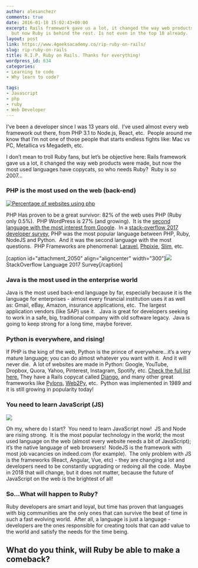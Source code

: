 ```yaml
---
author: alesanchezr
comments: true
date: 2016-01-18 15:02:43+00:00
excerpt: Rails framework gave us a lot, it changed the way web products were made,
  but now Ruby is behind the rest. Is not even in the top 10 already.
layout: post
link: https://www.4geeksacademy.co/rip-ruby-on-rails/
slug: rip-ruby-on-rails
title: R.I.P. Ruby on Rails. Thanks for everything!
wordpress_id: 634
categories:
- Learning to code
- Why learn to code?

tags:
- Javascript
- php
- ruby
- Web Developer
---
```


I’ve been a developer since I was 13 years old.  I’ve used almost every web framework out there, from PHP 3.1 to Node.js, React, etc.  People around me know that I’m not one of those people that starts endless fights like: Mac vs PC, Metallica vs Megadeth, etc.

I don’t mean to troll Ruby fans, but let’s be objective here: Rails framework gave us a lot, it changed the way web products were made, but now the most used languages have copycats, so who needs Ruby?  Ruby is so 2007...


### **PHP is the most used on the web (back-end)**


[![Percentage of websites using php](https://4geeksacademy.co/wp-content/uploads/2016/01/Screen-Shot-2016-01-10-at-7.37.48-PM-1.png)](https://4geeksacademy.co/wp-content/uploads/2016/01/Screen-Shot-2016-01-10-at-7.37.48-PM-1.png)

PHP Has proven to be a great survivor: 82% of the web uses PHP (Ruby only 0.5%).  PHP WordPress is 27% (and growing).  It is the [second language with the most interest from Google](https://www.google.ca/trends/explore#q=%2Fm%2F060kv%2C%20%2Fm%2F0bbxf89%2C%20%2Fm%2F07sbkfb%2C%20%2Fm%2F06ff5&date=today%2012-m&cmpt=q&tz=Etc%2FGMT%2B5).  In a [stack-overflow 2017 developer survey](https://insights.stackoverflow.com/survey/2017#technologies-and-occupations), PHP was the most popular language between PHP, Ruby, NodeJS and Python.  And it was the second language with the most questions.  PHP Frameworks are phenomenal: [Laravel](https://laravel.com/), [Phpixie](https://phpixie.com/), [Slim](https://www.slimframework.com/), etc.

[caption id="attachment_2050" align="aligncenter" width="300"]![](https://4geeksacademy.co/wp-content/uploads/2016/01/Screen-Shot-2017-07-10-at-11.34.01-PM-300x173.png) StackOverflow Language 2017 Survey[/caption]


### **Java is the most used in the enterprise world**


Java is the most used back-end language by far, especially because it is the language for enterprises - almost every financial institution uses it as well as: Gmail, eBay, Amazon, insurance applications, etc.  The largest application vendors (like SAP) use it.   Java is great for developers seeking to work in a safe, big, traditional company with old software legacy.  Java is going to keep strong for a long time, maybe forever.


### **Python is everywhere, and rising!**


If PHP is the king of the web, Python is the prince of everywhere…it’s a very mature language; you can do almost whatever you want with it.  And it will never die.  A lot of websites are made in Python: Google, YouTube, Dropbox, Quora, Yahoo, Pinterest, Instagram, Spotify, etc. [Check the full list here.](https://www.shoop.io/en/blog/25-of-the-most-popular-python-and-django-websites/) They have a Rails copycat called [Django](https://www.djangoproject.com/), and many other great frameworks like [Pylons](http://www.pylonsproject.org/), [Web2Py](http://www.web2py.com/), etc.  Python was implemented in 1989 and it is still growing in popularity today!


### You need to learn JavaScript (JS)


[![](https://4geeksacademy.co/wp-content/uploads/2016/01/Screen-Shot-2017-07-10-at-11.54.31-PM-1024x492.png)](https://trends.google.com/trends/explore?date=all&q=Ruby%20on%20Rails,Node%20js)

Oh my, where do I start?  You need to learn JavaScript now!  JS and Node are rising strong.  It is the most popular technology in the world; the most used language on the web (almost every website needs a bit of JavaScript); it’s the native language of web browsers!  NodeJS is the framework with most job vacancies on indeed.com (for example).  The only problem with JS is the frameworks (React, Angular, Vue, etc) - they are changing a lot and developers need to be constantly upgrading or redoing all the code.  Maybe in 2018 that will change, but it does not matter, because the future of JavaScript on the web is the brightest of all!




### 




### So...What will happen to Ruby?


Ruby developers are smart and loyal, but time has proven that languages with big communities are the only ones that can survive the beat of time in such a fast evolving world.  After all, a language is just a language - developers are the ones responsible for creating tools that can add value to the world and satisfy the needs for the time being.


## What do you think, will Ruby be able to make a comeback?
